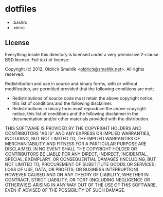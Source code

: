
# dotfiles

- .bashrc
- .vimrc

## License

Everything inside this directory is licensed under a very permissive 2-clause BSD license.
Full text of license:

Copyright (c) 2012, Oldrich Smehlik \<[oldrich@smehlik.net](mailto:oldrich@smehlik.net)\>.
All rights reserved.

Redistribution and use in source and binary forms,
with or without modification, are permitted provided that the following conditions are met:

- Redistributions of source code must retain the above copyright notice,
  this list of conditions and the following disclaimer.
- Redistributions in binary form must reproduce the above copyright notice,
  this list of conditions and the following disclaimer in the documentation
  and/or other materials provided with the distribution.

THIS SOFTWARE IS PROVIDED BY THE COPYRIGHT HOLDERS AND CONTRIBUTORS
"AS IS" AND ANY EXPRESS OR IMPLIED WARRANTIES, INCLUDING, BUT
NOT LIMITED TO, THE IMPLIED WARRANTIES OF MERCHANTABILITY AND FITNESS
FOR A PARTICULAR PURPOSE ARE DISCLAIMED. IN NO EVENT SHALL
THE COPYRIGHT HOLDER OR CONTRIBUTORS BE LIABLE FOR ANY DIRECT, INDIRECT,
INCIDENTAL, SPECIAL, EXEMPLARY, OR CONSEQUENTIAL DAMAGES (INCLUDING,
BUT NOT LIMITED TO, PROCUREMENT OF SUBSTITUTE GOODS OR SERVICES;
LOSS OF USE, DATA, OR PROFITS; OR BUSINESS INTERRUPTION) HOWEVER CAUSED
AND ON ANY THEORY OF LIABILITY, WHETHER IN CONTRACT, STRICT LIABILITY,
OR TORT (INCLUDING NEGLIGENCE OR OTHERWISE) ARISING IN ANY WAY OUT OF
THE USE OF THIS SOFTWARE, EVEN IF ADVISED OF THE POSSIBILITY OF SUCH DAMAGE.
